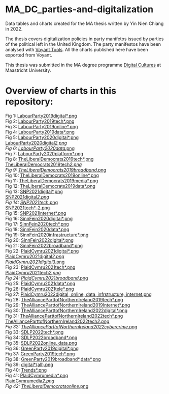 # MA_DC_parties-and-digitalization

Data tables and charts created for the MA thesis written by Yin Nien Chiang in 2022.

The thesis covers digitalization policies in party manifetos issued by parties of the political left in the United Kingdom.
The party manifestos have been analysed with [Voyant Tools](https://voyant-tools.org/). All the charts published here have been exported from Voyant.

This thesis was submitted in the MA degree programme [Digital Cultures](https://www.maastrichtuniversity.nl/education/master/media-studies-digital-cultures) at Maastricht University.

# Overview of charts in this repository:

Fig 1: <a href="https://github.com/MonikaBarget/MA_DC_parties-and-digitalization/blob/main/Labour%20Party-2019/digital*.png">LabourParty2019digital*.png</a></br>
Fig 2: <a href="https://github.com/MonikaBarget/MA_DC_parties-and-digitalization/blob/main/Labour%20Party-2019/tech*.png">LabourParty2019tech*.png</a></br>
Fig 3: <a href="https://github.com/MonikaBarget/MA_DC_parties-and-digitalization/blob/main/Labour%20Party-2019/online*.png">LabourParty2019online*.png</a></br>
Fig 4: <a href="https://github.com/MonikaBarget/MA_DC_parties-and-digitalization/blob/main/Labour%20Party-2019/data*.png">LabourParty2019data*.png</a></br>
Fig 5: <a href="https://github.com/MonikaBarget/MA_DC_parties-and-digitalization/blob/main/Labour%20party%202020-digital%20policy/digital*.png">LabourParty2020digital*.png</a></br> <a href="https://github.com/MonikaBarget/MA_DC_parties-and-digitalization/blob/main/Labour%20party%202020-digital%20policy/digital*2.png">LabourParty2020digital*2.png</a></br>
Fig 6: <a href="https://github.com/MonikaBarget/MA_DC_parties-and-digitalization/blob/main/Labour%20party%202020-digital%20policy/data*.png">LabourParty2020data*.png</a></br>
Fig 7: <a href="https://github.com/MonikaBarget/MA_DC_parties-and-digitalization/blob/main/Labour%20party%202020-digital%20policy/platform*.png">LabourParty2020platform*.png</a></br>
Fig 8: <a href="https://github.com/MonikaBarget/MA_DC_parties-and-digitalization/blob/main/Liberal%20Democrats_2019/tech*.png">TheLiberalDemocrats2019tech*.png</a></br><a href="https://github.com/MonikaBarget/MA_DC_parties-and-digitalization/blob/main/Liberal%20Democrats_2019/tech*2.png">TheLiberalDemocrats2019tech*2.png</a></br>
Fig 9: <a href="https://github.com/MonikaBarget/MA_DC_parties-and-digitalization/blob/main/Liberal%20Democrats_2019/broadband*.png">TheLiberalDemocrats2019broadband*.png</a></br>
Fig 10: <a href="https://github.com/MonikaBarget/MA_DC_parties-and-digitalization/blob/main/Liberal%20Democrats_2019/online*.png">TheLiberalDemocrats2019online*.png</a></br>
Fig 11: <a href="https://github.com/MonikaBarget/MA_DC_parties-and-digitalization/blob/main/Liberal%20Democrats_2019/media*.png">TheLiberalDemocrats2019media*.png</a></br>
Fig 12: <a href="https://github.com/MonikaBarget/MA_DC_parties-and-digitalization/blob/main/Liberal%20Democrats_2019/data*.png">TheLiberalDemocrats2019data*.png</a></br>
Fig 13: <a href="https://github.com/MonikaBarget/MA_DC_parties-and-digitalization/blob/main/SNP-2021/digital*.png">SNP2021digital*.png</a></br><a href="https://github.com/MonikaBarget/MA_DC_parties-and-digitalization/blob/main/SNP-2021/digital*2.png">SNP2021digital*2.png</a></br>
Fig 14: <a href="https://github.com/MonikaBarget/MA_DC_parties-and-digitalization/blob/main/SNP-2021/tech*.png">SNP2021tech*.png</a></br><a href="https://github.com/MonikaBarget/MA_DC_parties-and-digitalization/blob/main/SNP-2021/tech*-2.png">SNP2021tech*-2.png</a></br>
Fig 15: <a href="https://github.com/MonikaBarget/MA_DC_parties-and-digitalization/blob/main/SNP-2021/internet*.png">SNP2021internet*.png</a></br>
Fig 16: <a href="https://github.com/MonikaBarget/MA_DC_parties-and-digitalization/blob/main/Sinn%20Féin%202020/digital*.png">SinnFein2020digital*.png</a></br>
Fig 17: <a href="https://github.com/MonikaBarget/MA_DC_parties-and-digitalization/blob/main/Sinn%20Féin%202020/tech*.png">SinnFein2020tech*.png</a></br>
Fig 18: <a href="https://github.com/MonikaBarget/MA_DC_parties-and-digitalization/blob/main/Sinn%20Féin%202020/data*.png">SinnFein2020data*.png</a></br>
Fig 19: <a href="https://github.com/MonikaBarget/MA_DC_parties-and-digitalization/blob/main/Sinn%20Féin%202020/infrastructure*.png">SinnFein2020infrastructure*.png</a></br>
Fig 20: <a href="https://github.com/MonikaBarget/MA_DC_parties-and-digitalization/blob/main/Sinn%20Féin%202022/digital*.png">SinnFein2022digital*.png</a></br>
Fig 21: <a href="https://github.com/MonikaBarget/MA_DC_parties-and-digitalization/blob/main/Sinn%20Féin%202022/broadband*.png">SinnFein2022broadband*.png</a></br>
Fig 22: <a href="https://github.com/MonikaBarget/MA_DC_parties-and-digitalization/blob/main/Plaid_Cymru_2021/digital*.png">PlaidCymru2021digital*.png</a></br><a href="https://github.com/MonikaBarget/MA_DC_parties-and-digitalization/blob/main/Plaid_Cymru_2021/digital*2.png">PlaidCymru2021digital*2.png</a></br> <a href="https://github.com/MonikaBarget/MA_DC_parties-and-digitalization/blob/main/Plaid_Cymru_2021/digital*3.png">PlaidCymru2021digital*3.png</a></br>
Fig 23: <a href="https://github.com/MonikaBarget/MA_DC_parties-and-digitalization/blob/main/Plaid_Cymru_2021/tech*.png">PlaidCymru2021tech*.png</a></br> <a href="https://github.com/MonikaBarget/MA_DC_parties-and-digitalization/blob/main/Plaid_Cymru_2021/tech*2.png">PlaidCymru2021tech*2.png</a></br>
Fig 24: <a href="https://github.com/MonikaBarget/MA_DC_parties-and-digitalization/blob/main/Plaid_Cymru_2021/broadband*.png">PlaidCymru2021broadband*.png</a></br>
Fig 25: <a href="https://github.com/MonikaBarget/MA_DC_parties-and-digitalization/blob/main/Plaid_Cymru_2021/data*.png">PlaidCymru2021data*.png</a></br>
Fig 26: <a href="https://github.com/MonikaBarget/MA_DC_parties-and-digitalization/blob/main/Plaid_Cymru_2021/tele*.png">PlaidCymru2021tele*.png</a></br>
Fig 27: <a href="https://github.com/MonikaBarget/MA_DC_parties-and-digitalization/blob/main/Plaid_Cymru_2022/digital%2C%20online%2C%20data%2C%20infrstructure%2C%20internet.png">PlaidCymru2022digital, online, data, infrstructure, internet.png</a></br>
Fig 28: <a href="https://github.com/MonikaBarget/MA_DC_parties-and-digitalization/blob/main/Alliance%20Party%20of%20Northern%20Ireland-2019/tech*.png">TheAllianceParttofNorthernIreland2019tech*.png</a></br>
Fig 29: <a href="https://github.com/MonikaBarget/MA_DC_parties-and-digitalization/blob/main/Alliance%20Party%20of%20Northern%20Ireland-2019/Internet*.png">TheAllianceParttofNorthernIreland2019Internet*.png</a></br>
Fig 30: <a href="https://github.com/MonikaBarget/MA_DC_parties-and-digitalization/blob/main/Alliance%20Party%20of%20Northern%20Ireland-2022/digital*.png">TheAllianceParttofNorthernIreland2022digital*.png</a></br>
Fig 31: <a href="https://github.com/MonikaBarget/MA_DC_parties-and-digitalization/blob/main/Alliance%20Party%20of%20Northern%20Ireland-2022/tech*.png">TheAllianceParttofNorthernIreland2022tech*.png</a></br> <a href="https://github.com/MonikaBarget/MA_DC_parties-and-digitalization/blob/main/Alliance%20Party%20of%20Northern%20Ireland-2022/tech*2.png">TheAllianceParttofNorthernIreland2022tech*2.png</a></br>
Fig 32: <a href="https://github.com/MonikaBarget/MA_DC_parties-and-digitalization/blob/main/Alliance%20Party%20of%20Northern%20Ireland-2022/cybercrime*.png">TheAllianceParttofNorthernIreland2022cybercrime*.png</a></br>
Fig 33: <a href="https://github.com/MonikaBarget/MA_DC_parties-and-digitalization/blob/main/SDLP_2022/tech*.png">SDLP2022tech*.png</a></br>
Fig 34: <a href="https://github.com/MonikaBarget/MA_DC_parties-and-digitalization/blob/main/SDLP_2022/broadband*.png">SDLP2022broadband*.png</a></br>
Fig 35: <a href="https://github.com/MonikaBarget/MA_DC_parties-and-digitalization/blob/main/SDLP_2022/online%2C%20data.png">SDLP2022online, data.png</a></br>
Fig 36: <a href="https://github.com/MonikaBarget/MA_DC_parties-and-digitalization/blob/main/Greenparty_2019/digital*.png">GreenParty2019digital*.png</a></br>
Fig 37: <a href="https://github.com/MonikaBarget/MA_DC_parties-and-digitalization/blob/main/Greenparty_2019/tech*.png">GreenParty2019tech*.png</a></br>
Fig 38: <a href="https://github.com/MonikaBarget/MA_DC_parties-and-digitalization/blob/main/Greenparty_2019/broadband*%2Cdata*.png">GreenParty2019broadband*,data*.png</a></br>
Fig 39: <a href="https://github.com/MonikaBarget/MA_DC_parties-and-digitalization/blob/main/overall/digital*(all).png">digital*(all).png</a></br>
Fig 40: <a href="https://github.com/MonikaBarget/MA_DC_parties-and-digitalization/blob/main/overall/Trends*.png">Trends*.png</a></br>
Fig 41: <a href="https://github.com/MonikaBarget/MA_DC_parties-and-digitalization/blob/main/overall/media*.png">PlaidCymrumedia*.png</a></br><a href="https://github.com/MonikaBarget/MA_DC_parties-and-digitalization/blob/main/overall/media*2.png">PlaidCymrumedia*2.png</a></br>
Fig 42: <a href="https://github.com/MonikaBarget/MA_DC_parties-and-digitalization/blob/main/overall/online*.png">TheLiberalDemocratsonline*.png</a></br>
